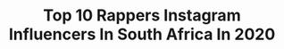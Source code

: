 ---
title: Top 10 Rappers Instagram Influencers In South Africa In 2020
description: >-
  Find top rappers Instagram influencers in South Africa in 2020. Most popular hashtags: #rapper #southafrica #stayhome.
platform: Instagram
hits: 14
text_top: Identify the best Instagram profiles on inBeat.
text_bottom: inBeat has 14 Instagram influencers like this in South Africa for you to connect with.
profiles:
  - username: "mrcashtime"
    fullname: >-
      K.O
    bio: >-
      🇿🇦 rapper/entrepreneur behind @SkhandaWorld. Latest work👇🏾
    location: "South Africa"
    followers: 814292
    engagement: 100
    commentsToLikes: 0.019094
    id: ck0u04j63sjif0i19bb2brtcc
    verified: true
    hashtags: "#linkinbio, #navigator, #luckystar, #welcometotheplanet"
  - username: "khulengubane"
    fullname: >-
      Khule Ngubane
    bio: >-
      🇿🇦 Skater / Rapper 🇿🇦 @squaddeep.empiresa
    location: "South Africa"
    followers: 7121
    engagement: 574
    commentsToLikes: 0.039478
    id: ck5cbpfdlfx0t0i11ak3dr6pb
    verified: false
    hashtags: "#stayhome, #crushquarantine, #skatelife, #freestyle"
  - username: "massthedifference"
    fullname: >-
      Mass The Difference
    bio: >-
      Rapper Lyrical Picasso uMehluko Mushavhi
    location: "South Africa"
    followers: 12497
    engagement: 687
    commentsToLikes: 0.058594
    id: ck6tz4rfz7m5l0j719gq3ktsb
    verified: false
    hashtags: "#hypefreshman19, #votm"
  - username: "cj.biggerman"
    fullname: >-
      Cjbiggerman 🇬🇭
    bio: >-
      THE AFRICAN RAPPER
    location: "South Africa"
    followers: 59507
    engagement: 135
    commentsToLikes: 0.025865
    id: ck1380rmvdxxt0i19bw1nn9gc
    verified: false
    hashtags: "#successisaprocess, #thebiggerpicture, #theafricanrapper, #newmusicsoon"
  - username: "kojo_cue"
    fullname: >-
      Ko-Jo Cue
    bio: >-
      An African man, telling African stories with a neo-African voice Rapper & Creator. Bookings: mgmt @ kingcue dot com
    location: "South Africa"
    followers: 106184
    engagement: 135
    commentsToLikes: 0.032291
    id: ck5qb8nwzkdcm0i11by18d4qi
    verified: true
    hashtags: "#flipthescript, #enougheugbv, #formybrothers, #fmbmerch"
  - username: "stanistheone"
    fullname: >-
      stanistheone
    bio: >-
      Dedicated to Marshall Bruce Mathers the 3rd The legend,the icon 🇿🇦South African Male Stan🇿🇦
    location: "South Africa"
    followers: 23266
    engagement: 187
    commentsToLikes: 0.009981
    id: ck9h9vcyaa3u20j784ya2tk5e
    verified: false
    hashtags: "#king, #stanfans, #rapper, #eminem"
  - username: "seangoesnatural"
    fullname: >-
      Ayurveda & Adulting|Sean
    bio: >-
      🇿🇦Natural Hair, Ayurvedic Beauty & Attempts at Adulting 💁🏽 Co-founder of #ManeEvent031 & #FroEverDecember #ILookLikeAnEngineer 🎓 No ragrets 🌻 ✝️
    location: "South Africa"
    followers: 2920
    engagement: 1175
    commentsToLikes: 0.211062
    id: ck6u39s65wk240j71e8ku32l4
    verified: false
    hashtags: "#perfectlycurly, #naturalhairproducts, #curlyhairjunkies, #naturalchixs"
  - username: "thatdamnvandal"
    fullname: >-
      DAMN VANDAL
    bio: >-
      Graffiti Artist/illustrator. South Africa 🇿🇦 ............ Sponsored By Posca Reebok Classics Ambassador 🇬🇧 Dromex
    location: "South Africa"
    followers: 10108
    engagement: 396
    commentsToLikes: 0.039424
    id: ck8svw1i4cwto0j785pmqao89
    verified: false
    hashtags: "#damnvandal, #durbanartist, #streetart, #digital"
  - username: "gremlin_za"
    fullname: >-
      G Я Σ M L I И 😈
    bio: >-
      🏆🇿🇦 @redbull3style SA Champ & World Finalist 🎧 @cococpt @goodhopefm @5fm Resident 🎵 @northsidedjtools 🏏 @mzansisuperleague @paarlrocks DJ
    location: "South Africa"
    followers: 7003
    engagement: 620
    commentsToLikes: 0.147148
    id: ck6uaiq623sa10j715fj50jwo
    verified: false
    hashtags: "#nomasknoentry, #nsdjtoolsmonthlytop10, #level1, #laurussport"
  - username: "courtnae_paul"
    fullname: >-
      COURTNAÉ PAUL
    bio: >-
      B-girl | Choreographer | DJ Director | @CP_Ent Ungovernable 🦅 Bookings info@courtnaepaul.com
    location: "South Africa"
    followers: 33998
    engagement: 240
    commentsToLikes: 0.044895
    id: ck6tqi3gdrld50j71pyanirxq
    verified: false
    hashtags: "#lockdownhouseparty, #realhelp, #spareroomsessions, #mwic2020"
---